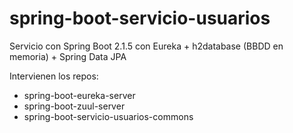 # spring-boot-servicio-usuarios

Servicio con Spring Boot 2.1.5 con Eureka + h2database (BBDD en memoria) + Spring Data JPA

Intervienen los repos:
- spring-boot-eureka-server
- spring-boot-zuul-server
- spring-boot-servicio-usuarios-commons
